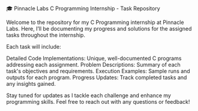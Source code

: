  🎓 Pinnacle Labs C Programming Internship - Task Repository


Welcome to the repository for my C Programming internship at Pinnacle Labs. Here, I’ll be documenting my progress and solutions for the assigned tasks throughout the internship. 

Each task will include:

Detailed Code Implementations: Unique, well-documented C programs addressing each assignment.
Problem Descriptions: Summary of each task's objectives and requirements.
Execution Examples: Sample runs and outputs for each program.
Progress Updates: Track completed tasks and any insights gained.

Stay tuned for updates as I tackle each challenge and enhance my programming skills. Feel free to reach out with any questions or feedback!
